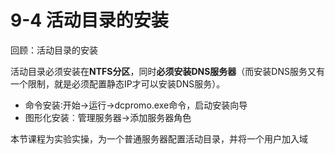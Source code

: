 # 9-4 活动目录的安装

回顾：活动目录的安装

活动目录必须安装在**NTFS分区**，同时**必须安装DNS服务器**（而安装DNS服务又有一个限制，就是必须配置静态IP才可以安装DNS服务）。

- 命令安装∶开始→运行→dcpromo.exe命令，启动安装向导
- 图形化安装︰管理服务器→添加服务器角色





本节课程为实验实操，为一个普通服务器配置活动目录，并将一个用户加入域